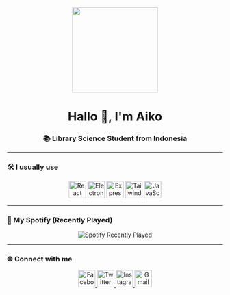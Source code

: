 <div align="center">
  <img src="https://media2.giphy.com/media/cLiOAvpdFZqAo/giphy.gif" width="200"/>
</div>

<h1 align="center">Hallo 👋, I'm Aiko</h1>
<h3 align="center">📚 Library Science Student from Indonesia</h3>

---

### 🛠️ I usually use

<div align="center">
  <img src="https://cdn.jsdelivr.net/gh/devicons/devicon/icons/react/react-original.svg" height="40" alt="React" />
  <img src="https://cdn.jsdelivr.net/gh/devicons/devicon/icons/electron/electron-original.svg" height="40" alt="Electron" />
  <img src="https://cdn.jsdelivr.net/gh/devicons/devicon/icons/express/express-original.svg" height="40" alt="Express" />
  <img src="https://cdn.jsdelivr.net/gh/devicons/devicon/icons/tailwindcss/tailwindcss-original-wordmark.svg" height="40" alt="Tailwind CSS" />
  <img src="https://cdn.jsdelivr.net/gh/devicons/devicon/icons/javascript/javascript-original.svg" height="40" alt="JavaScript" />
</div>

---

### 🎵 My Spotify (Recently Played)

<!-- Replace username here with correct Spotify USERNAME -->
<p align="center">
  <a href="https://open.spotify.com/user/Aikocak">
    <img src="https://spotify-recently-played-readme.vercel.app/api?user=Aikocak&count=5&unique=false" alt="Spotify Recently Played" />
  </a>
</p>

---

### 🌐 Connect with me

<p align="center">
  <a href="https://www.facebook.com/kido.quickdraw" target="_blank">
    <img src="https://raw.githubusercontent.com/maurodesouza/profile-readme-generator/master/src/assets/icons/social/facebook/default.svg" width="40" alt="Facebook" />
  </a>
  <a href="https://x.com/jjoaiko_" target="_blank">
    <img src="https://raw.githubusercontent.com/maurodesouza/profile-readme-generator/master/src/assets/icons/social/twitter/default.svg" width="40" alt="Twitter" />
  </a>
  <a href="https://www.instagram.com/ndtspring/" target="_blank">
    <img src="https://raw.githubusercontent.com/maurodesouza/profile-readme-generator/master/src/assets/icons/social/instagram/default.svg" width="40" alt="Instagram" />
  </a>
  <a href="mailto:jokoaiko8b@gmail.com" target="_blank">
    <img src="https://raw.githubusercontent.com/maurodesouza/profile-readme-generator/master/src/assets/icons/social/gmail/default.svg" width="40" alt="Gmail" />
  </a>
</p>
